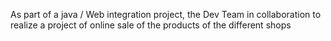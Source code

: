 As part of a java / Web integration project, the Dev Team in collaboration to realize a project of online sale of the products of the different shops

